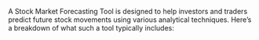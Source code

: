 A Stock Market Forecasting Tool is designed to help investors and traders predict future stock movements using various analytical techniques. Here’s a breakdown of what such a tool typically includes:
